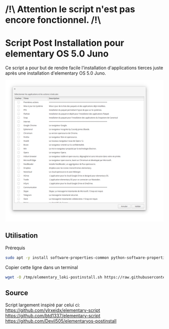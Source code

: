 # /!\ Attention le script n'est pas encore fonctionnel. /!\

# Script Post Installation pour elementary OS 5.0 Juno

Ce script a pour but de rendre facile l'installation d'applications tierces juste après une installation
d'elementary OS 5.0 Juno.

![Screenshot](screenshots.png)

## Utilisation

Prérequis

```bash
sudo apt -y install software-properties-common python-software-properties
```

Copier cette ligne dans un terminal

```bash
wget -O /tmp/elementary_loki-postinstall.sh https://raw.githubusercontent.com/Devil505/elementaryos-postinstall/master/elementary_loki-postinstall.sh && chmod +x /tmp/elementary_loki-postinstall.sh && /tmp/elementary_loki-postinstall.sh
```

## Source
Script largement inspiré par celui ci:
https://github.com/ylrxeidx/elementary-script
https://github.com/btd1337/elementary-script
https://github.com/Devil505/elementaryos-postinstall
